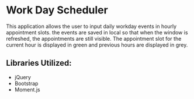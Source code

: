 # Work Day Scheduler

This application allows the user to input daily workday events in hourly appointment slots. the events are saved in local so that when the window is refreshed, the appointments are still visible. The appointment slot for the current hour is displayed in green and previous hours are displayed in grey.

## Libraries Utilized:
* jQuery
* Bootstrap
* Moment.js